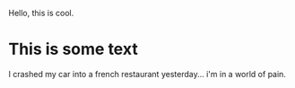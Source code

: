 Hello, this is cool.

# This is some text

I crashed my car into a french restaurant yesterday... i'm in a world of pain.


